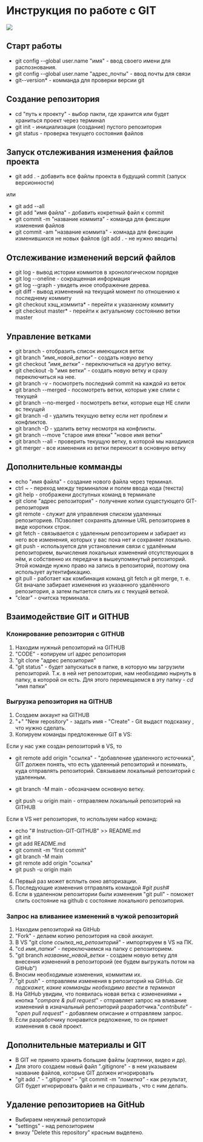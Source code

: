 # Инструкция по работе с GIT
![](https://3.bp.blogspot.com/-Ktox3K4-xJo/Xu8CEgD_IuI/AAAAAAAAGb4/86j9WHu3M80DyJsPVXYFBS_6oGbxnvnGACLcBGAsYHQ/s1600/)

## Старт работы

* git config --global user.name "имя" - ввод своего имени для распознования.
* git config --global user.name "адрес_почты" - ввод почты для связи
* git--version* - комманда для проверки версии git

## Создание репозитория

* cd "путь к проекту" - выбор пакпи, где хранится или будет храниться проект через терминал
* git init - инициализация (создание) пустого репозитория
* git status - проверка текущего состояния файлов

## Запуск отслеживания изменения файлов проекта

* git add . - добавить все файлы проекта в будущий commit (запуск версионности)

или
* git add --all
* git add "имя файла" - добавить кокретный файл к commit
* git commit -m "название коммита" - команда для фиксации изменения файлов
* git commit -am "название коммита" - комнада для фиксации изменившихся не новых файлов (git add . - не нужно вводить)

## Отслеживание изменений версий файлов

* git log - вывод истории коммитов в хронологическом порядке
* git log --oneline - сокращенная информация
* git log --graph - увидеть иное отображение дерева.
* git diff - вывод изменений на текущий момент по отношению к последнему коммиту
* git checkout хэщ_коммита* - перейти к указанному коммиту
* git checkout master* - перейти к актуальному состоянию ветки master

## Управление ветками

* git branch - отобразить список имеющихся веток
* git branch *"имя_новой_ветки"* - создать новую ветку
* git checkout *"имя_ветки"* - переключиться на другую ветку.
* git checkout -b "имя ветки" - создать новую ветку и сразу переключиться на нее.
* git branch -v - посмотреть последний commit на каждой из веток
* git branch --merged - посомотреть ветки, которые уже слили с текущей
* git branch --no-merged - посмотреть ветки, которые еще НЕ слили вс текущей
* git branch -d - удалить текущую ветку если нет проблем и конфликтов.
* git branch -D - удалить ветку несмотря на конфликты.
* git branch --move "старое имя втеки" "новое имя ветки"
* git branch --all - проверить текущую ветку, в которой мы находимся
* git merger - все изменения из ветки переносит в основную ветку
## Дополнительные комманды

* echo "имя файла" - создание нового файла через терминал.
* ctrl ~ - переход между терминалом и полем ввода кода (текста)
* git help - отображени доступных команд в терминале
* git clone "адрес репозитория" - получение копии сущестующего GIT-репозитория
* git remote - служит для управления списком удаленных репозиториев. ПОзволяет сохранять длинные URL репозиториев в виде коротких строк.
* git fetch - связывается с удаленным репозиторием и забирает из него все изменения, которых у вас пока нет и сохраняет локально.
* git push - используется для установления связи с удалённым репозиторием, вычисления локальных изменений отсутствующих в нём, и собственно их передачи в вышеупомянутый репозиторий. Этой команде нужно право на запись в репозиторий, поэтому она использует аутентификацию.
* git pull - работает как комбинация команд git fetch и git merge, т. е. Git вначале забирает изменения из указанного удалённого репозитория, а затем пытается слить их с текущей веткой.
* "clear" - очитска терминала.

## Взаимодействие GIT и GITHUB

### Клонирование репозитория с GITHUB
1. Находим нужный репозиторий на GITHUB
2. "CODE" - копируем url адрес репозитория
3. "git clone "адрес репозитория"
4. "git status" - будет запускаться в папке, в которую мы загрузили репозиторий. Т.к. в ней нет репозитория, нам необходимо нырнуть в папку, в которой он есть. Для этого перемещаемся в эту папку - *cd* "имя папки"

### Выгрузка репозитория на GITHUB
1. Создаем аккаунт на GITHUB
2. "+" "New repository" - задать имя - "Create" - Git выдаст подсказку , что нужно сделать.
3. Копируем команды предложенные GIT в VS:

Если у нас уже создан репозиторий в VS, то 
- git remote add origin "ссылка" - "добавление удаленного источника", GIT должен понять, что есть удаленный репозиторий и понимать, куда отправлять репозиторий. Связываем локальный репозиторий с удаленным.

- git branch -M main - обозначаем основную ветку.

- git push -u origin main - отправляем локальный репозиторий на GITHUB

Если в VS нет репозитория, то используем набор команд:

- echo "# Instruction-GIT-GITHUB" >> README.md
- git init
- git add README.md
- git commit -m "first commit"
- git branch -M main
- git remote add origin "ссылка"
- git push -u origin main

4. Первый раз может всплыть окно авторизации.
5. Последующие изменения отправлять командой #*git push*#
6. Если в удаленном репозитории были изменения "git pull" - поможет слить состояние на github с состояние локального репозитория.

### Запрос на вливаниее изменений в чужой репозиторий

1. Находим репозиторий на GitHub
2. "Fork" - делаем копию репозитория на свой аккаунт.
3. В VS "git clone *ссылка_на_репозиторий*" - импортируем в VS на ПК.
4. "cd *имя_папки*"  - переключаемся на папку с репозиторием.
5. "git branch *название_новой_ветки* - создаем новую ветку для внесения изменений в репозитороий (ее будем выгружать потом на GitHub")
6. Вносим необходимые изменения, коммитим их.
7. "git push" - отправляем изменения в репозиторий на GitHub. *Git подскажет, какие комманды необходимо ввести в терминал*
8. На GitHub увидим, что появилась новая ветка с изменениями + кнопка "*compare & pull request*" - отправляет запрос на вливание изменений в изначальный репозиторий разработчика."*contribute*" - "*open pull request*" - добавляем описание и отправляем запрос.
9. Если разработчику понравится редложение, то он примет изменения в свой проект.

## Дополнительные материалы и GIT
* В GIT не принято хранить большие файлы (картинки, видео и др).
* Для этого создаем новый файл ".gitignore" - в нем указываем название файлов, которые GIT должен игнорировать
* "git add ." - ".gitignore" - "git commit -m *"пометка"* - как результат, GIT будет игнорировать файл и не спрашивать , что с ним делать.
## Удаление репозиториев на GitHub
* Выбираем ненужный репозиторий
* "settings" - над репозиторием
* внизу "Delete this repository" красным выделено.